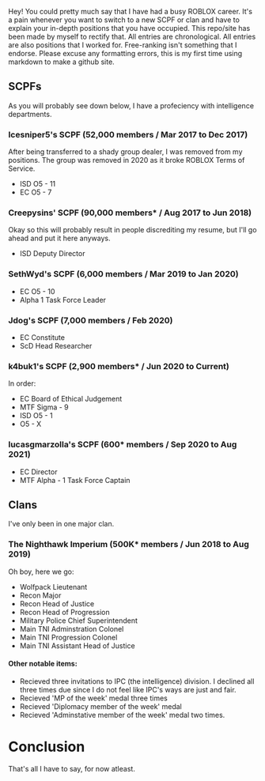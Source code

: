 Hey! You could pretty much say that I have had a busy ROBLOX career. It's a pain whenever you want to switch to a new SCPF or clan and have to explain your in-depth positions that you have occupied.
This repo/site has been made by myself to rectify that. All entries are chronological. All entries are also positions that I worked for. Free-ranking isn't something that I endorse. Please excuse any formatting errors, this is my first time using markdown to make a github site.
## SCPFs
As you will probably see down below, I have a profeciency with intelligence departments.
### Icesniper5's SCPF (52,000 members / Mar 2017 to Dec 2017)
After being transferred to a shady group dealer, I was removed from my positions. The group was removed in 2020 as it broke ROBLOX Terms of Service.
- ISD O5 - 11
- EC O5 - 7
### Creepysins' SCPF (90,000 members* / Aug 2017 to Jun 2018)
Okay so this will probably result in people discrediting my resume, but I'll go ahead and put it here anyways.
- ISD Deputy Director
### SethWyd's SCPF (6,000 members / Mar 2019 to Jan 2020)
- EC O5 - 10
- Alpha 1 Task Force Leader
### Jdog's SCPF (7,000 members / Feb 2020)
- EC Constitute
- ScD Head Researcher
### k4buk1's SCPF (2,900 members* / Jun 2020 to Current)
In order:
- EC Board of Ethical Judgement
- MTF Sigma - 9
- ISD O5 - 1
- O5 - X
### lucasgmarzolla's SCPF (600* members / Sep 2020 to Aug 2021)
- EC Director
- MTF Alpha - 1 Task Force Captain

## Clans
I've only been in one major clan.

### The Nighthawk Imperium (500K* members / Jun 2018 to Aug 2019)
Oh boy, here we go:
- Wolfpack Lieutenant
- Recon Major
- Recon Head of Justice
- Recon Head of Progression
- Military Police Chief Superintendent
- Main TNI Adminstration Colonel
- Main TNI Progression Colonel
- Main TNI Assistant Head of Justice
#### Other notable items:
- Recieved three invitations to IPC (the intelligence) division. I declined all three times due since I do not feel like  IPC's ways are just and fair.
- Recieved 'MP of the week' medal three times
- Recieved 'Diplomacy member of the week' medal
- Recieved 'Adminstative member of the week' medal two times.
# Conclusion
That's all I have to say, for now atleast.
